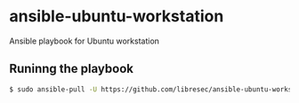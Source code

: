 # ansible-ubuntu-workstation

Ansible playbook for Ubuntu workstation

## Runinng the playbook

```bash
$ sudo ansible-pull -U https://github.com/libresec/ansible-ubuntu-workstation.git
```
